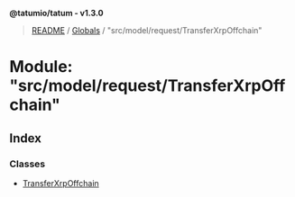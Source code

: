 **@tatumio/tatum - v1.3.0**

> [README](../README.md) / [Globals](../globals.md) / "src/model/request/TransferXrpOffchain"

# Module: "src/model/request/TransferXrpOffchain"

## Index

### Classes

* [TransferXrpOffchain](../classes/_src_model_request_transferxrpoffchain_.transferxrpoffchain.md)
